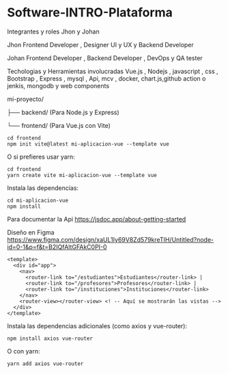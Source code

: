 # Software-INTRO-Plataforma
Integrantes y roles
Jhon y Johan

Jhon 
Frontend Developer , Designer UI y UX y Backend Developer

Johan
Frontend Developer , Backend Developer , DevOps y QA tester 

Techologias y Herramientas involucradas
Vue.js , Nodejs , javascript , css , Bootstrap , Express , mysql , Api,  mcv , docker, chart.js,github action o jenkis, mongodb y web components 

mi-proyecto/

├── backend/  (Para Node.js y Express)

└── frontend/ (Para Vue.js con Vite)
```
cd frontend
npm init vite@latest mi-aplicacion-vue --template vue
```
O si prefieres usar yarn:
```
cd frontend
yarn create vite mi-aplicacion-vue --template vue
```
Instala las dependencias:
```
cd mi-aplicacion-vue
npm install
```
Para documentar la Api
https://jsdoc.app/about-getting-started

Diseño en Figma
https://www.figma.com/design/xaUL1Iy69V8Zd579kreTIH/Untitled?node-id=0-1&p=f&t=B2IQfAltGFAkC0PI-0

```
<template>
  <div id="app">
    <nav>
      <router-link to="/estudiantes">Estudiantes</router-link> |
      <router-link to="/profesores">Profesores</router-link> |
      <router-link to="/instituciones">Instituciones</router-link>
    </nav>
    <router-view></router-view> <! -- Aquí se mostrarán las vistas -->
  </div>
</template>
```

Instala las dependencias adicionales (como axios y vue-router):
```
npm install axios vue-router
```
O con yarn:
```
yarn add axios vue-router
```
